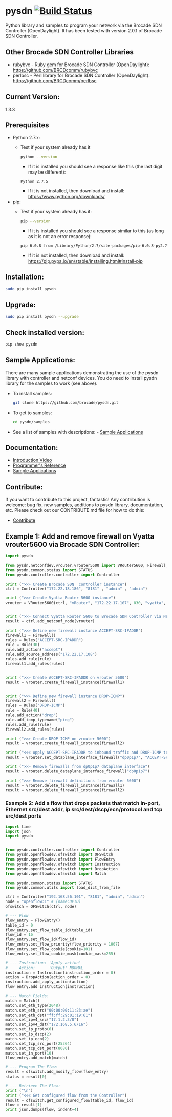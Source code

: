 # pysdn [![Build Status](https://travis-ci.org/brocade/pysdn.svg?branch=master)](https://travis-ci.org/brocade/pysdn)
Python library and samples to program your network via the Brocade SDN Controller (OpenDaylight).  It has been 
tested with version 2.0.1 of Brocade SDN Controller.

## Other Brocade SDN Controller Libraries
* rubybvc - Ruby gem for Brocade SDN Controller (OpenDaylight):  https://github.com/BRCDcomm/rubybvc
* perlbsc - Perl library for Brocade SDN Controller (OpenDaylight):  https://github.com/BRCDcomm/perlbsc

## Current Version:
1.3.3

## Prerequisites
   - Python 2.7.x: 
       - Test if your system already has it

         ```bash
         python --version
         ```
          - If it is installed you should see a response like this (the last digit may be different):

          ```
          Python 2.7.5
          ```
          - If it is not installed, then download and install: https://www.python.org/downloads/
   - pip:  
       - Test if your system already has it:

         ```bash
         pip --version
         ```
         - If it is installed you should see a response similar to this (as long as it is not an error response):

         ```bash
         pip 6.0.8 from /Library/Python/2.7/site-packages/pip-6.0.8-py2.7.egg (python 2.7)
         ```
         - If it is not installed, then download and install:  https://pip.pypa.io/en/stable/installing.html#install-pip

## Installation:
```bash
sudo pip install pysdn
```

## Upgrade:
```bash
sudo pip install pysdn --upgrade
```

## Check installed version:
```bash
pip show pysdn
```

## Sample Applications:
There are many sample applications demonstrating the use of the pysdn library with controller and netconf devices.  You do need to install pysdn library for the samples to work (see above). 
   - To install samples:

     ```bash
     git clone https://github.com/brocade/pysdn.git
     ```

   - To get to samples:

     ```bash
     cd pysdn/samples
     ```

   - See a list of samples with descriptions:
   	- [Sample Applications](https://github.com/brocade/pysdn/blob/master/samples/SampleAppDocs.md)

## Documentation:
   - [Introduction Video](http://brocade.github.io/BVC/jekyll/update/devops/netdev/appdev/2015/03/01/restconf-app-2.html)
   - [Programmer's Reference](http://brocade.github.io/pysdn/)
   - [Sample Applications](https://github.com/brocade/pysdn/blob/master/samples/SampleAppDocs.md)

## Contribute:
If you want to contribute to this project, fantastic!  Any contribution is welcome: bug fix, new samples, additions to pysdn library, documentation, etc.  Please check out our CONTRIBUTE.md file for how to do this:
   - [Contribute](https://github.com/brocade/pysdn/blob/master/CONTRIBUTE.md)

## Example 1:  Add and remove firewall on Vyatta vrouter5600 via Brocade SDN Controller:

```python
import pysdn

from pysdn.netconfdev.vrouter.vrouter5600 import VRouter5600, Firewall, Rules, Rule
from pysdn.common.status import STATUS
from pysdn.controller.controller import Controller

print (">>> Create Brocade SDN  controller instance")
ctrl = Controller("172.22.18.186", "8181" , "admin" , "admin") 

print (">>> Create Vyatta Router 5600 instance")
vrouter = VRouter5600(ctrl, "vRouter", "172.22.17.107", 830, "vyatta", "vyatta")


print (">>> Connect Vyatta Router 5600 to Brocade SDN Controller via NETCONF")
result = ctrl.add_netconf_node(vrouter)

print (">>> Define new firewall instance ACCEPT-SRC-IPADDR") 
firewall1 = Firewall()    
rules = Rules("ACCEPT-SRC-IPADDR")    
rule = Rule(30)
rule.add_action("accept")
rule.add_source_address("172.22.17.108")    
rules.add_rule(rule)
firewall1.add_rules(rules)


print (">>> Create ACCEPT-SRC-IPADDR on vrouter 5600") 
result = vrouter.create_firewall_instance(firewall1)


print (">>> Define new firewall instance DROP-ICMP") 
firewall2 = Firewall()    
rules = Rules("DROP-ICMP")    
rule = Rule(40)
rule.add_action("drop")
rule.add_icmp_typename("ping")
rules.add_rule(rule)
firewall2.add_rules(rules)   

print (">>> Create DROP-ICMP on vrouter 5600")  
result = vrouter.create_firewall_instance(firewall2)

print ("<<< Apply ACCEPT-SRC-IPADDR to inbound traffic and DROP-ICMP to outbound traffic on the dp0p1p7 dataplane interface" ) 
result = vrouter.set_dataplane_interface_firewall("dp0p1p7", "ACCEPT-SRC-IPADDR", "DROP-ICMP")

print (">>> Remove firewalls from dp0p1p7 dataplane interface")  
result = vrouter.delete_dataplane_interface_firewall("dp0p1p7")

print (">>> Remove firewall definitions from vrouter 5600")
result = vrouter.delete_firewall_instance(firewall1)
result = vrouter.delete_firewall_instance(firewall2)
```



### Example 2:  Add a flow that drops packets that match in-port, Ethernet src/dest addr, ip src/dest/dscp/ecn/protocol and tcp src/dest ports

```python
import time
import json
import pysdn


from pysdn.controller.controller import Controller
from pysdn.openflowdev.ofswitch import OFSwitch
from pysdn.openflowdev.ofswitch import FlowEntry
from pysdn.openflowdev.ofswitch import Instruction
from pysdn.openflowdev.ofswitch import DropAction
from pysdn.openflowdev.ofswitch import Match

from pysdn.common.status import STATUS
from pysdn.common.utils import load_dict_from_file

ctrl = Controller("192.168.56.101", "8181", "admin", "admin")
node = "openflow:1" # (name:DPID)
ofswitch = OFSwitch(ctrl, node)

# --- Flow
flow_entry = FlowEntry()
table_id = 0
flow_entry.set_flow_table_id(table_id)
flow_id = 16
flow_entry.set_flow_id(flow_id)
flow_entry.set_flow_priority(flow_priority = 1007)
flow_entry.set_flow_cookie(cookie=101)
flow_entry.set_flow_cookie_mask(cookie_mask=255)

# --- Instruction: 'Apply-action'
#     Action:      'Output' NORMAL
instruction = Instruction(instruction_order = 0)
action = DropAction(action_order = 0)
instruction.add_apply_action(action)
flow_entry.add_instruction(instruction)

# --- Match Fields: 
match = Match()    
match.set_eth_type(2048)
match.set_eth_src("00:00:00:11:23:ae")
match.set_eth_dst("ff:ff:29:01:19:61")
match.set_ipv4_src("17.1.2.3/8")
match.set_ipv4_dst("172.168.5.6/16")
match.set_ip_proto(6)
match.set_ip_dscp(2)
match.set_ip_ecn(2)    
match.set_tcp_src_port(25364)
match.set_tcp_dst_port(8080)
match.set_in_port(10)    
flow_entry.add_match(match)

# --- Program The Flow:
result = ofswitch.add_modify_flow(flow_entry)
status = result[0]    

# --- Retrieve The Flow:
print ("\n")    
print ("<<< Get configured flow from the Controller")    
result = ofswitch.get_configured_flow(table_id, flow_id)
flow = result[1]
print json.dumps(flow, indent=4)

 ```
